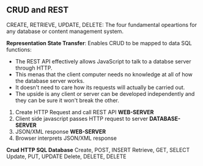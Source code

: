## CRUD and REST

CREATE, RETRIEVE, UPDATE, DELETE: The four fundamental opeartions for any database or content management system.

**Representation State Transfer**: Enables CRUD to be mapped to data SQL functions:
- The REST API effectively allows JavaScript to talk to a databse server through HTTP.
- This menas that the client computer needs no knowledge at all of how the database server works.
- It doesn't need to care how its requests will actually be carried out.
- The upside is any client or server can be developed independently and they can be sure it won't break the other.

1. Create HTTP Request and call REST API
**WEB-SERVER**
2. Client side javascript passes HTTP request to server
**DATABASE-SERVER**
3. JSON/XML response
**WEB-SERVER**
4. Browser interprets JSON/XML response

**Crud      HTTP        SQL Database**
Create,     POST,       INSERT
Retrieve,   GET,        SELECT
Update,     PUT,        UPDATE
Delete,     DELETE,     DELETE